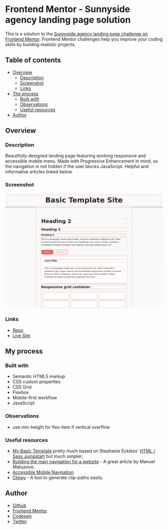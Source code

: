 # Frontend Mentor - Sunnyside agency landing page solution

This is a solution to the [Sunnyside agency landing page challenge on Frontend Mentor](https://www.frontendmentor.io/challenges/sunnyside-agency-landing-page-7yVs3B6ef). Frontend Mentor challenges help you improve your coding skills by building realistic projects.

## Table of contents

- [Overview](#overview)
  - [Description](#description)
  - [Screenshot](#screenshot)
  - [Links](#links)
- [The process](#the-process)
  - [Built with](#built-with)
  - [Observations](#observations)
  - [Useful resources](#useful-resources)
- [Author](#author)

## Overview

### Description

Beautifully designed landing page featuring working responsive and accessible mobile menu. Made with Progressive Enhancement in mind, so the navigation is not hidden if the user blocks JavaScript. Helpful and informative articles linked below.

### Screenshot

![](screenshot.png)

### Links

- [Repo](https://github.com/je-jo/sunnyside-agency-landing-page)
- [Live Site](...)

## My process

### Built with

- Semantic HTML5 markup
- CSS custom properties
- CSS Grid
- Flexbox
- Mobile-first workflow
- JavaScript

### Observations

- use min-height for flex-item if vertical overflow


### Useful resources

- [My Basic Template](https://github.com/je-jo/basic-template) pretty much based on Stephanie Eckless' [HTML / Sass Jumpstart](https://github.com/5t3ph/html-sass-jumpstart) but much simpler;
- [Building the main navigation for a website](https://web.dev/website-navigation/) - A great article by Manuel Matuzovic.
- [Accessible Mobile Navigation](https://www.a11ymatters.com/pattern/mobile-nav/)
- [Clippy](https://bennettfeely.com/clippy/) - A tool to generate clip-paths easily.

## Author

- [Github](https://github.com/je-jo)
- [Frontend Mentor](https://www.frontendmentor.io/profile/je-jo)
- [Codepen](https://codepen.io/je-jo)
- [Twitter](https://twitter.com/jelena_jo_)